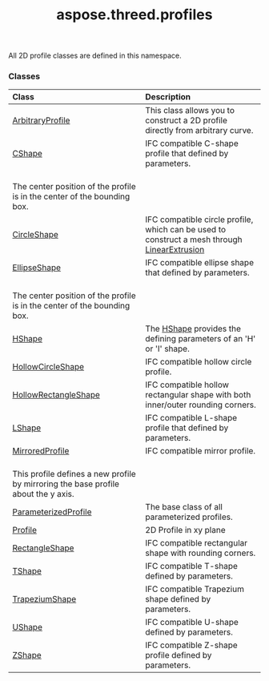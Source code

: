 ﻿---
title: aspose.threed.profiles
second_title: Aspose.3D for Python via .NET API References
description: 
type: docs
weight: 10
url: /python-net/aspose.threed.profiles/
is_root: false
---

All 2D profile classes are defined in this namespace.

### Classes
| Class | Description |
| :- | :- |
| [ArbitraryProfile](/3d/python-net/aspose.threed.profiles/arbitraryprofile) | This class allows you to construct a 2D profile directly from arbitrary curve. |
| [CShape](/3d/python-net/aspose.threed.profiles/cshape) | IFC compatible C-shape profile that defined by parameters.<br/>            The center position of the profile is in the center of the bounding box. |
| [CircleShape](/3d/python-net/aspose.threed.profiles/circleshape) | IFC compatible circle profile, which can be used to construct a mesh through [LinearExtrusion](/3d/python-net/aspose.threed.entities/linearextrusion) |
| [EllipseShape](/3d/python-net/aspose.threed.profiles/ellipseshape) | IFC compatible ellipse shape that defined by parameters.<br/>            The center position of the profile is in the center of the bounding box. |
| [HShape](/3d/python-net/aspose.threed.profiles/hshape) | The [HShape](/3d/python-net/aspose.threed.profiles/hshape) provides the defining parameters of an 'H' or 'I' shape. |
| [HollowCircleShape](/3d/python-net/aspose.threed.profiles/hollowcircleshape) | IFC compatible hollow circle profile. |
| [HollowRectangleShape](/3d/python-net/aspose.threed.profiles/hollowrectangleshape) | IFC compatible hollow rectangular shape with both inner/outer rounding corners. |
| [LShape](/3d/python-net/aspose.threed.profiles/lshape) | IFC compatible L-shape profile that defined by parameters. |
| [MirroredProfile](/3d/python-net/aspose.threed.profiles/mirroredprofile) | IFC compatible mirror profile.<br/>            This profile defines a new profile by mirroring the base profile about the y axis. |
| [ParameterizedProfile](/3d/python-net/aspose.threed.profiles/parameterizedprofile) | The base class of all parameterized profiles. |
| [Profile](/3d/python-net/aspose.threed.profiles/profile) | 2D Profile in xy plane |
| [RectangleShape](/3d/python-net/aspose.threed.profiles/rectangleshape) | IFC compatible rectangular shape with rounding corners. |
| [TShape](/3d/python-net/aspose.threed.profiles/tshape) | IFC compatible T-shape defined by parameters. |
| [TrapeziumShape](/3d/python-net/aspose.threed.profiles/trapeziumshape) | IFC compatible Trapezium shape defined by parameters. |
| [UShape](/3d/python-net/aspose.threed.profiles/ushape) | IFC compatible U-shape defined by parameters. |
| [ZShape](/3d/python-net/aspose.threed.profiles/zshape) | IFC compatible Z-shape profile defined by parameters. |


